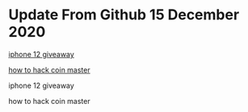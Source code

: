 # Update From Github 15 December 2020

[iphone 12 giveaway](https://sites.google.com/view/21enohpi/home)

[how to hack coin master](https://1coinmasterofficial.blogspot.com)
      
iphone 12 giveaway

how to hack coin master
